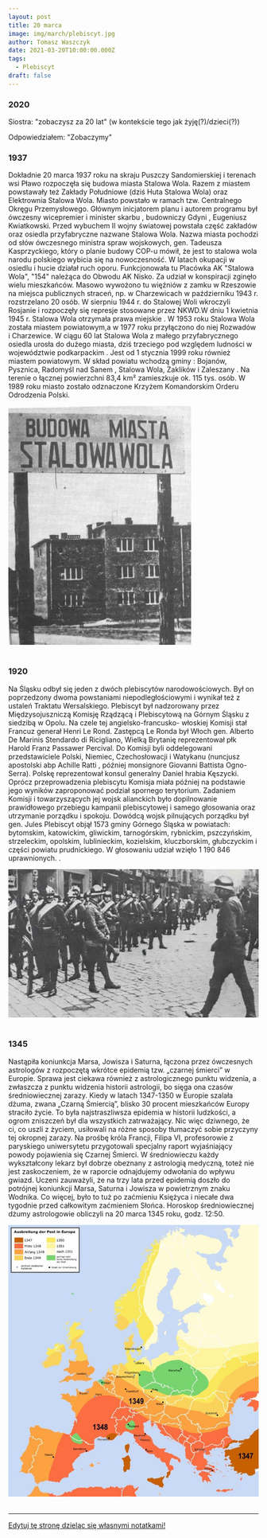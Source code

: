 ```yaml
---
layout: post
title: 20 marca
image: img/march/plebiscyt.jpg
author: Tomasz Waszczyk
date: 2021-03-20T10:00:00.000Z
tags:
  - Plebiscyt
draft: false
---
```


### 2020

Siostra: "zobaczysz za 20 lat" (w kontekście tego jak żyję(?)/dzieci(?))

Odpowiedziałem: "Zobaczymy"

### 1937

Dokładnie 20 marca 1937 roku na skraju
Puszczy Sandomierskiej i terenach wsi Pławo
rozpoczęła się budowa miasta Stalowa Wola.
Razem z miastem powstawały też Zakłady
Południowe (dziś Huta Stalowa Wola) oraz
Elektrownia Stalowa Wola.
Miasto powstało w ramach tzw. Centralnego
Okręgu Przemysłowego.
Głównym
inicjatorem planu i autorem programu był
ówczesny wicepremier i minister skarbu ,
budowniczy Gdyni , Eugeniusz Kwiatkowski.
Przed wybuchem II wojny światowej
powstała część zakładów oraz osiedla
przyfabryczne nazwane Stalowa Wola.
Nazwa miasta pochodzi od słów
ówczesnego ministra spraw wojskowych,
gen. Tadeusza Kasprzyckiego, który o
planie budowy COP-u mówił, że jest to
stalowa wola narodu polskiego wybicia się
na nowoczesność.
W latach okupacji w osiedlu i hucie działał
ruch oporu. Funkcjonowała tu Placówka AK
"Stalowa Wola", "154" należąca do Obwodu
AK Nisko. Za udział w konspiracji zginęło
wielu mieszkańców. Masowo wywożono tu
więźniów z zamku w Rzeszowie na miejsca
publicznych straceń, np. w Charzewicach w
październiku 1943 r. rozstrzelano 20 osób.
W sierpniu 1944 r. do Stalowej Woli
wkroczyli Rosjanie i rozpoczęły się represje
stosowane przez NKWD.W dniu 1
kwietnia 1945 r. Stalowa Wola otrzymała
prawa miejskie .
W 1953 roku Stalowa Wola została miastem
powiatowym,a w 1977 roku przyłączono do
niej Rozwadów i Charzewice.
W ciągu 60 lat Stalowa Wola z małego
przyfabrycznego osiedla urosła do dużego
miasta, dziś trzeciego pod względem
ludności w województwie podkarpackim .
Jest od 1 stycznia 1999 roku również miastem
powiatowym. W skład powiatu wchodzą
gminy : Bojanów, Pysznica, Radomyśl nad
Sanem , Stalowa Wola, Zaklików i
Zaleszany . Na terenie o łącznej powierzchni
83,4 km² zamieszkuje ok. 115 tys. osób.
W 1989 roku miasto zostało odznaczone
Krzyżem Komandorskim Orderu Odrodzenia
Polski.

<img src="./img/march/stalowawola.jpg"/><br><br>

### 1920

Na Śląsku odbył się jeden z dwóch plebiscytów narodowościowych. Był on poprzedzony dwoma powstaniami niepodległościowymi i wynikał też z ustaleń Traktatu Wersalskiego.
Plebiscyt był nadzorowany przez
Międzysojuszniczą Komisję Rządzącą i
Plebiscytową na Górnym Śląsku z siedzibą
w Opolu. Na czele tej angielsko-francusko-
włoskiej Komisji stał Francuz generał Henri
Le Rond. Zastępcą Le Ronda był Włoch
gen. Alberto De Marinis Stendardo di
Ricigliano, Wielką Brytanię reprezentował
płk Harold Franz Passawer Percival. Do
Komisji byli oddelegowani przedstawiciele
Polski, Niemiec, Czechosłowacji i Watykanu
(nuncjusz apostolski abp Achille Ratti ,
później monsignore Giovanni Battista
Ogno-Serra). Polskę reprezentował konsul
generalny Daniel hrabia Kęszycki. Oprócz
przeprowadzenia plebiscytu Komisja miała
później na podstawie jego wyników
zaproponować podział spornego terytorium.
Zadaniem Komisji i towarzyszących jej
wojsk alianckich było dopilnowanie
prawidłowego przebiegu kampanii
plebiscytowej i samego głosowania oraz
utrzymanie porządku i spokoju. Dowódcą
wojsk pilnujących porządku był gen. Jules
Plebiscyt objął 1573 gminy Górnego Śląska
w powiatach: bytomskim, katowickim,
gliwickim, tarnogórskim, rybnickim,
pszczyńskim, strzeleckim, opolskim,
lublinieckim, kozielskim, kluczborskim,
głubczyckim i części powiatu prudnickiego.
W głosowaniu udział wzięło 1 190 846
uprawnionych. .

<img src="./img/march/plebiscyt.jpg"/><br><br>

### 1345

Nastąpiła koniunkcja Marsa, Jowisza i Saturna, łączona przez ówczesnych astrologów z rozpoczętą wkrótce epidemią tzw. „czarnej śmierci” w Europie.
Sprawa jest ciekawa również z astrologicznego punktu widzenia, a zwłaszcza z punktu widzenia historii astrologii, bo sięga ona czasów średniowiecznej zarazy. Kiedy w latach 1347-1350 w Europie szalała dżuma, zwana „Czarną Śmiercią”, blisko 30 procent mieszkańców Europy straciło życie. To była najstraszliwsza epidemia w historii ludzkości, a ogrom zniszczeń był dla wszystkich zatrważający. Nic więc dziwnego, że ci, co uszli z życiem, usiłowali na różne sposoby tłumaczyć sobie przyczyny tej okropnej zarazy.
Na prośbę króla Francji, Filipa VI, profesorowie z paryskiego uniwersytetu przygotowali specjalny raport wyjaśniający powody pojawienia się Czarnej Śmierci. W średniowieczu każdy wykształcony lekarz był dobrze obeznany z astrologią medyczną, toteż nie jest zaskoczeniem, że w raporcie odnajdujemy odwołania do wpływu gwiazd. Uczeni zauważyli, że na trzy lata przed epidemią doszło do potrójnej koniunkcji Marsa, Saturna i Jowisza w powietrznym znaku Wodnika. Co więcej, było to tuż po zaćmieniu Księżyca i niecałe dwa tygodnie przed całkowitym zaćmieniem Słońca. Horoskop średniowiecznej dżumy astrologowie obliczyli na 20 marca 1345 roku, godz. 12:50.

<img src="./img/march/koniunkcja.jpg"><br><br>

---

<a href="https://github.com/TomaszWaszczyk/historia.waszczyk.com/edit/master/src/content/march-20.md" target="_blank">Edytuj tę stronę dzieląc się własnymi notatkami!</a>
